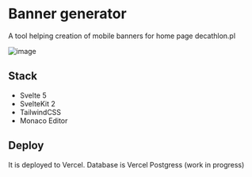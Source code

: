 # Banner generator

A tool helping creation of mobile banners for home page decathlon.pl

![image](https://github.com/DecathlonPolskaDev/banner-generator/assets/11705681/76380509-2f60-4190-9b45-7d400078c1f8)

## Stack

- Svelte 5
- SvelteKit 2
- TailwindCSS
- Monaco Editor

## Deploy

It is deployed to Vercel. Database is Vercel Postgress (work in progress)
